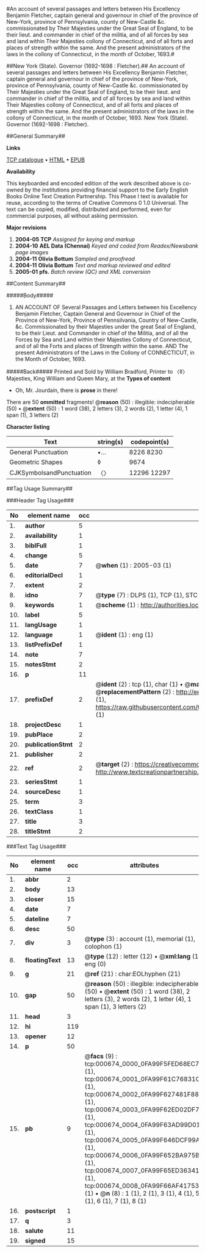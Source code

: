 #An account of several passages and letters between His Excellency Benjamin Fletcher, captain general and governour in chief of the province of New-York, province of Pennsylvania, county of New-Castle &c. commissionated by Their Majesties under the Great Seal of England, to be their lieut. and commander in chief of the militia, and of all forces by sea and land within Their Majesties collony of Connecticut, and of all forts and places of strength within the same. And the present administrators of the laws in the collony of Connecticut, in the month of October, 1693.#

##New York (State). Governor (1692-1698 : Fletcher).##
An account of several passages and letters between His Excellency Benjamin Fletcher, captain general and governour in chief of the province of New-York, province of Pennsylvania, county of New-Castle &c. commissionated by Their Majesties under the Great Seal of England, to be their lieut. and commander in chief of the militia, and of all forces by sea and land within Their Majesties collony of Connecticut, and of all forts and places of strength within the same. And the present administrators of the laws in the collony of Connecticut, in the month of October, 1693.
New York (State). Governor (1692-1698 : Fletcher).

##General Summary##

**Links**

[TCP catalogue](http://www.ota.ox.ac.uk/tcp/)  • 
[HTML](http://tei.it.ox.ac.uk/tcp/Texts-HTML/free/N00/N00546.html)  • 
[EPUB](http://tei.it.ox.ac.uk/tcp/Texts-EPUB/free/N00/N00546.epub)

**Availability**

This keyboarded and encoded edition of the
	       work described above is co-owned by the institutions
	       providing financial support to the Early English Books
	       Online Text Creation Partnership. This Phase I text is
	       available for reuse, according to the terms of Creative
	       Commons 0 1.0 Universal. The text can be copied,
	       modified, distributed and performed, even for
	       commercial purposes, all without asking permission.

**Major revisions**

1. __2004-05__ __TCP__ *Assigned for keying and markup*
1. __2004-10__ __AEL Data (Chennai)__ *Keyed and coded from Readex/Newsbank page images*
1. __2004-11__ __Olivia Bottum__ *Sampled and proofread*
1. __2004-11__ __Olivia Bottum__ *Text and markup reviewed and edited*
1. __2005-01__ __pfs.__ *Batch review (QC) and XML conversion*

##Content Summary##

#####Body#####

1. AN ACCOUNT OF Several Passages and Letters between his Excellency Benjamin Fletcher,
Captain General and Governour in Chief of the Province of New-York, Province of Pennsilvania, Country of New-Castle, &c. Commissionated by their Majesties under the great Seal of England, to be their Lieut. and Commander in chief of the Militia, and of all the Forces by Sea and Land within their Majesties Collony of Connecticut, and of all the Forts and places of Strength within the same. AND The present Administrators of the Laws in the Collony of CONNECTICUT, in the Month of October, 1693.

#####Back#####
Printed and Sold by William Bradford, Printer to 〈◊〉 Majesties, King William and Queen Mary, at the 
**Types of content**

  * Oh, Mr. Jourdain, there is **prose** in there!

There are 50 **ommitted** fragments! 
 @__reason__ (50) : illegible: indecipherable (50)  •  @__extent__ (50) : 1 word (38), 2 letters (3), 2 words (2), 1 letter (4), 1 span (1), 3 letters (2)

**Character listing**


|Text|string(s)|codepoint(s)|
|---|---|---|
|General Punctuation|•…|8226 8230|
|Geometric Shapes|◊|9674|
|CJKSymbolsandPunctuation|〈〉|12296 12297|

##Tag Usage Summary##

###Header Tag Usage###

|No|element name|occ|attributes|
|---|---|---|---|
|1.|__author__|5||
|2.|__availability__|1||
|3.|__biblFull__|1||
|4.|__change__|5||
|5.|__date__|7| @__when__ (1) : 2005-03 (1)|
|6.|__editorialDecl__|1||
|7.|__extent__|2||
|8.|__idno__|7| @__type__ (7) : DLPS (1), TCP (1), STC (2), NOTIS (1), IMAGE-SET (1), EVANS-CITATION (1)|
|9.|__keywords__|1| @__scheme__ (1) : http://authorities.loc.gov/ (1)|
|10.|__label__|5||
|11.|__langUsage__|1||
|12.|__language__|1| @__ident__ (1) : eng (1)|
|13.|__listPrefixDef__|1||
|14.|__note__|7||
|15.|__notesStmt__|2||
|16.|__p__|11||
|17.|__prefixDef__|2| @__ident__ (2) : tcp (1), char (1)  •  @__matchPattern__ (2) : ([0-9\-]+):([0-9IVX]+) (1), (.+) (1)  •  @__replacementPattern__ (2) : http://eebo.chadwyck.com/downloadtiff?vid=$1&page=$2 (1), https://raw.githubusercontent.com/textcreationpartnership/Texts/master/tcpchars.xml#$1 (1)|
|18.|__projectDesc__|1||
|19.|__pubPlace__|2||
|20.|__publicationStmt__|2||
|21.|__publisher__|2||
|22.|__ref__|2| @__target__ (2) : https://creativecommons.org/publicdomain/zero/1.0/ (1), http://www.textcreationpartnership.org/docs/. (1)|
|23.|__seriesStmt__|1||
|24.|__sourceDesc__|1||
|25.|__term__|3||
|26.|__textClass__|1||
|27.|__title__|3||
|28.|__titleStmt__|2||


###Text Tag Usage###

|No|element name|occ|attributes|
|---|---|---|---|
|1.|__abbr__|2||
|2.|__body__|13||
|3.|__closer__|15||
|4.|__date__|7||
|5.|__dateline__|7||
|6.|__desc__|50||
|7.|__div__|3| @__type__ (3) : account (1), memorial (1), colophon (1)|
|8.|__floatingText__|13| @__type__ (12) : letter (12)  •  @__xml:lang__ (1) : eng (0)|
|9.|__g__|21| @__ref__ (21) : char:EOLhyphen (21)|
|10.|__gap__|50| @__reason__ (50) : illegible: indecipherable (50)  •  @__extent__ (50) : 1 word (38), 2 letters (3), 2 words (2), 1 letter (4), 1 span (1), 3 letters (2)|
|11.|__head__|3||
|12.|__hi__|119||
|13.|__opener__|12||
|14.|__p__|50||
|15.|__pb__|9| @__facs__ (9) : tcp:000674_0000_0FA99F5FED68EC78 (1), tcp:000674_0001_0FA99F61C76831C8 (1), tcp:000674_0002_0FA99F627481F888 (1), tcp:000674_0003_0FA99F62ED02DF78 (1), tcp:000674_0004_0FA99F63AD99D018 (1), tcp:000674_0005_0FA99F646DCF99A0 (1), tcp:000674_0006_0FA99F652BA975B0 (1), tcp:000674_0007_0FA99F65ED363418 (1), tcp:000674_0008_0FA99F66AF417538 (1)  •  @__n__ (8) : 1 (1), 2 (1), 3 (1), 4 (1), 5 (1), 6 (1), 7 (1), 8 (1)|
|16.|__postscript__|1||
|17.|__q__|3||
|18.|__salute__|11||
|19.|__signed__|15||
